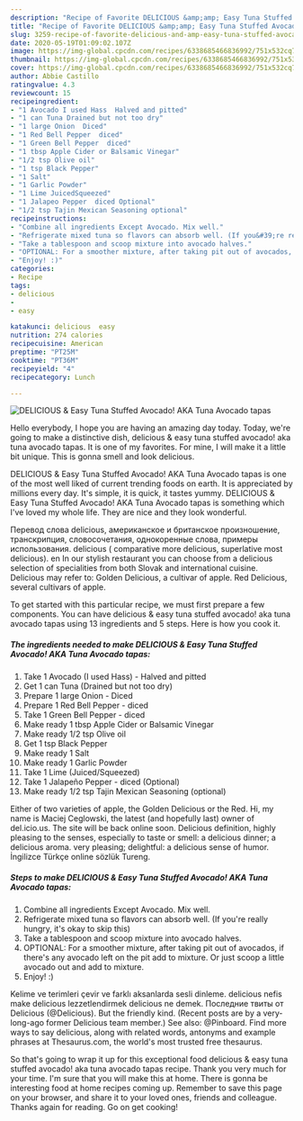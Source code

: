 ```yaml
---
description: "Recipe of Favorite DELICIOUS &amp;amp; Easy Tuna Stuffed Avocado! AKA Tuna Avocado tapas"
title: "Recipe of Favorite DELICIOUS &amp;amp; Easy Tuna Stuffed Avocado! AKA Tuna Avocado tapas"
slug: 3259-recipe-of-favorite-delicious-and-amp-easy-tuna-stuffed-avocado-aka-tuna-avocado-tapas
date: 2020-05-19T01:09:02.107Z
image: https://img-global.cpcdn.com/recipes/6338685466836992/751x532cq70/delicious-easy-tuna-stuffed-avocado-aka-tuna-avocado-tapas-recipe-main-photo.jpg
thumbnail: https://img-global.cpcdn.com/recipes/6338685466836992/751x532cq70/delicious-easy-tuna-stuffed-avocado-aka-tuna-avocado-tapas-recipe-main-photo.jpg
cover: https://img-global.cpcdn.com/recipes/6338685466836992/751x532cq70/delicious-easy-tuna-stuffed-avocado-aka-tuna-avocado-tapas-recipe-main-photo.jpg
author: Abbie Castillo
ratingvalue: 4.3
reviewcount: 15
recipeingredient:
- "1 Avocado I used Hass  Halved and pitted"
- "1 can Tuna Drained but not too dry"
- "1 large Onion  Diced"
- "1 Red Bell Pepper  diced"
- "1 Green Bell Pepper  diced"
- "1 tbsp Apple Cider or Balsamic Vinegar"
- "1/2 tsp Olive oil"
- "1 tsp Black Pepper"
- "1 Salt"
- "1 Garlic Powder"
- "1 Lime JuicedSqueezed"
- "1 Jalapeo Pepper  diced Optional"
- "1/2 tsp Tajin Mexican Seasoning optional"
recipeinstructions:
- "Combine all ingredients Except Avocado. Mix well."
- "Refrigerate mixed tuna so flavors can absorb well. (If you&#39;re really hungry, it&#39;s okay to skip this)"
- "Take a tablespoon and scoop mixture into avocado halves."
- "OPTIONAL: For a smoother mixture, after taking pit out of avocados, if there&#39;s any avocado left on the pit add to mixture. Or just scoop a little avocado out and add to mixture."
- "Enjoy! :)"
categories:
- Recipe
tags:
- delicious
- 
- easy

katakunci: delicious  easy 
nutrition: 274 calories
recipecuisine: American
preptime: "PT25M"
cooktime: "PT36M"
recipeyield: "4"
recipecategory: Lunch

---
```



![DELICIOUS &amp; Easy Tuna Stuffed Avocado! AKA Tuna Avocado tapas](https://img-global.cpcdn.com/recipes/6338685466836992/751x532cq70/delicious-easy-tuna-stuffed-avocado-aka-tuna-avocado-tapas-recipe-main-photo.jpg)

Hello everybody, I hope you are having an amazing day today. Today, we're going to make a distinctive dish, delicious &amp; easy tuna stuffed avocado! aka tuna avocado tapas. It is one of my favorites. For mine, I will make it a little bit unique. This is gonna smell and look delicious.

DELICIOUS &amp; Easy Tuna Stuffed Avocado! AKA Tuna Avocado tapas is one of the most well liked of current trending foods on earth. It is appreciated by millions every day. It's simple, it is quick, it tastes yummy. DELICIOUS &amp; Easy Tuna Stuffed Avocado! AKA Tuna Avocado tapas is something which I've loved my whole life. They are nice and they look wonderful.

Перевод слова delicious, американское и британское произношение, транскрипция, словосочетания, однокоренные слова, примеры использования. delicious ( comparative more delicious, superlative most delicious). en In our stylish restaurant you can choose from a delicious selection of specialities from both Slovak and international cuisine. Delicious may refer to: Golden Delicious, a cultivar of apple. Red Delicious, several cultivars of apple.


To get started with this particular recipe, we must first prepare a few components. You can have delicious &amp; easy tuna stuffed avocado! aka tuna avocado tapas using 13 ingredients and 5 steps. Here is how you cook it.

<!--inarticleads1-->

##### The ingredients needed to make DELICIOUS &amp; Easy Tuna Stuffed Avocado! AKA Tuna Avocado tapas:

1. Take 1 Avocado (I used Hass) - Halved and pitted
1. Get 1 can Tuna (Drained but not too dry)
1. Prepare 1 large Onion - Diced
1. Prepare 1 Red Bell Pepper - diced
1. Take 1 Green Bell Pepper - diced
1. Make ready 1 tbsp Apple Cider or Balsamic Vinegar
1. Make ready 1/2 tsp Olive oil
1. Get 1 tsp Black Pepper
1. Make ready 1 Salt
1. Make ready 1 Garlic Powder
1. Take 1 Lime (Juiced/Squeezed)
1. Take 1 Jalapeño Pepper - diced (Optional)
1. Make ready 1/2 tsp Tajin Mexican Seasoning (optional)


Either of two varieties of apple, the Golden Delicious or the Red. Hi, my name is Maciej Ceglowski, the latest (and hopefully last) owner of del.icio.us. The site will be back online soon. Delicious definition, highly pleasing to the senses, especially to taste or smell: a delicious dinner; a delicious aroma. very pleasing; delightful: a delicious sense of humor. İngilizce Türkçe online sözlük Tureng. 

<!--inarticleads2-->

##### Steps to make DELICIOUS &amp; Easy Tuna Stuffed Avocado! AKA Tuna Avocado tapas:

1. Combine all ingredients Except Avocado. Mix well.
1. Refrigerate mixed tuna so flavors can absorb well. (If you&#39;re really hungry, it&#39;s okay to skip this)
1. Take a tablespoon and scoop mixture into avocado halves.
1. OPTIONAL: For a smoother mixture, after taking pit out of avocados, if there&#39;s any avocado left on the pit add to mixture. Or just scoop a little avocado out and add to mixture.
1. Enjoy! :)


Kelime ve terimleri çevir ve farklı aksanlarda sesli dinleme. delicious nefis make delicious lezzetlendirmek delicious ne demek. Последние твиты от Delicious (@Delicious). But the friendly kind. (Recent posts are by a very-long-ago former Delicious team member.) See also: @Pinboard. Find more ways to say delicious, along with related words, antonyms and example phrases at Thesaurus.com, the world&#39;s most trusted free thesaurus. 

So that's going to wrap it up for this exceptional food delicious &amp; easy tuna stuffed avocado! aka tuna avocado tapas recipe. Thank you very much for your time. I'm sure that you will make this at home. There is gonna be interesting food at home recipes coming up. Remember to save this page on your browser, and share it to your loved ones, friends and colleague. Thanks again for reading. Go on get cooking!
